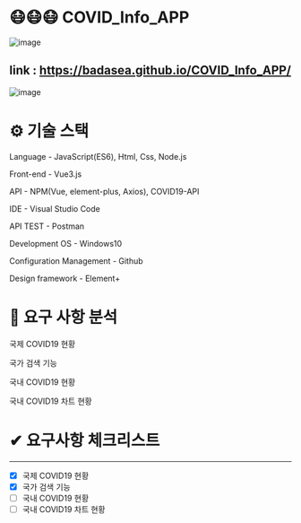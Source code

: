 # 😷😷😷 COVID_Info_APP

![image](https://user-images.githubusercontent.com/57929751/147959819-3cf163b7-4baf-4048-96ee-41b766752ea2.png)

## link : https://badasea.github.io/COVID_Info_APP/

![image](https://user-images.githubusercontent.com/57929751/147845154-4dc68d70-5f59-4820-a283-1e56627400b0.png)

# ⚙ 기술 스택

Language - JavaScript(ES6), Html, Css, Node.js

Front-end - Vue3.js

API - NPM(Vue, element-plus, Axios), COVID19-API

IDE - Visual Studio Code

API TEST - Postman

Development OS - Windows10

Configuration Management - Github

Design framework - Element+

# 📌 요구 사항 분석

국제 COVID19 현황

국가 검색 기능

국내 COVID19 현황

국내 COVID19 차트 현황

# ✔ 요구사항 체크리스트

---

- [x] 국제 COVID19 현황
- [x] 국가 검색 기능
- [ ] 국내 COVID19 현황
- [ ] 국내 COVID19 차트 현황
